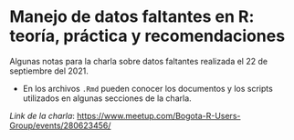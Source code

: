 # Manejo de datos faltantes en R: teoría, práctica y recomendaciones
Algunas notas para la charla sobre datos faltantes realizada el 22 de septiembre del 2021. 

* En los archivos `.Rmd` pueden conocer los documentos y los scripts utilizados en algunas secciones de la charla.

*Link de la charla*: https://www.meetup.com/Bogota-R-Users-Group/events/280623456/


